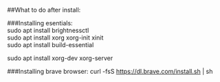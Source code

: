 ##What to do after install:

###Installing esentials:  
sudo apt install brightnessctl  
sudo apt install xorg xorg-init xinit  
sudo apt install build-essential 

sudo apt install xorg-dev xorg-server  

###Installing brave browser:
curl -fsS https://dl.brave.com/install.sh | sh
